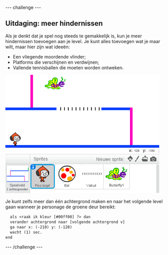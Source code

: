 --- challenge ---

## Uitdaging: meer hindernissen

Als je denkt dat je spel nog steeds te gemakkelijk is, kun je meer hindernissen toevoegen aan je level. Je kunt alles toevoegen wat je maar wilt, maar hier zijn wat ideeën:

+ Een vliegende moordende vlinder;
+ Platforms die verschijnen en verdwijnen;
+ Vallende tennisballen die moeten worden ontweken.

![screenshot](images/dodge-obstacles.png)

Je kunt zelfs meer dan één achtergrond maken en naar het volgende level gaan wanneer je personage de groene deur bereikt:

```blocks
  als <raak ik kleur [#00ff00] ?> dan 
  verander achtergrond naar [volgende achtergrond v]
  ga naar x: (-210) y: (-120)
  wacht (1) sec.
end
```

--- /challenge ---
